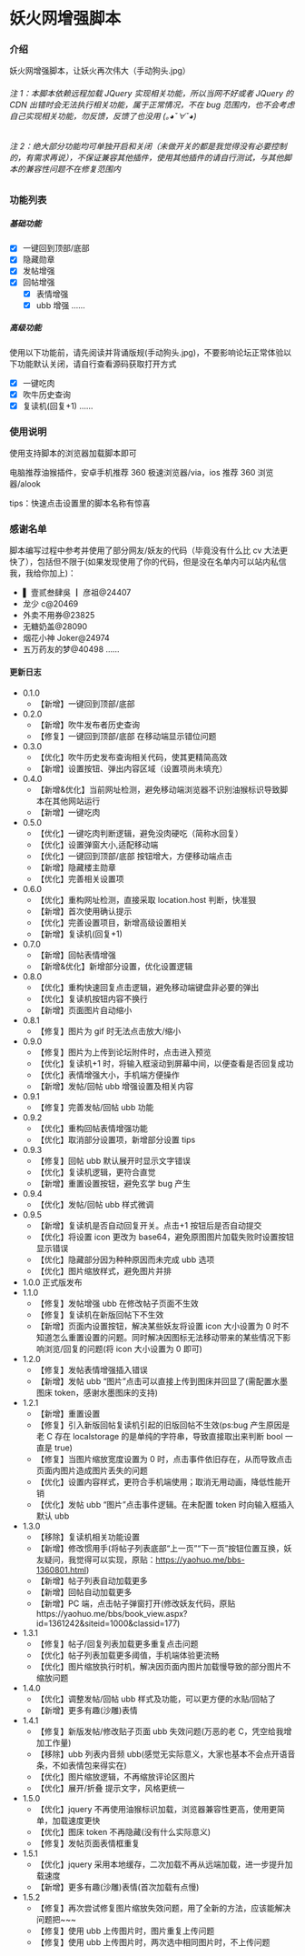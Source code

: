 # 妖火网增强脚本

### 介绍

妖火网增强脚本，让妖火再次伟大（手动狗头.jpg）

###### 注 1：本脚本依赖远程加载 JQuery 实现相关功能，所以当网不好或者 JQuery 的 CDN 出错时会无法执行相关功能，属于正常情况，不在 bug 范围内，也不会考虑自己实现相关功能，勿反馈，反馈了也没用 (｡◕ˇ∀ˇ◕)

###### 注 2：绝大部分功能均可单独开启和关闭（未做开关的都是我觉得没有必要控制的，有需求再说），不保证兼容其他插件，使用其他插件的请自行测试，与其他脚本的兼容性问题不在修复范围内

### 功能列表

##### 基础功能

- [x] 一键回到顶部/底部
- [x] 隐藏勋章
- [x] 发帖增强
- [x] 回帖增强
  - [x] 表情增强
  - [x] ubb 增强 ……

##### 高级功能

使用以下功能前，请先阅读并背诵版规(手动狗头.jpg)，不要影响论坛正常体验以下功能默认关闭，请自行查看源码获取打开方式

- [x] 一键吃肉
- [x] 吹牛历史查询
- [x] 复读机(回复+1) ……

### 使用说明

使用支持脚本的浏览器加载脚本即可

电脑推荐油猴插件，安卓手机推荐 360 极速浏览器/via，ios 推荐 360 浏览器/alook

tips：快速点击设置里的脚本名称有惊喜

### 感谢名单

脚本编写过程中参考并使用了部分网友/妖友的代码（毕竟没有什么比 cv 大法更快了），包括但不限于(如果发现使用了你的代码，但是没在名单内可以站内私信我，我给你加上)：

- ▌ 壹贰叁肆吳 ┃ 彦祖@24407
- 龙少 c@20469
- 外卖不用券@23825
- 无糖奶盖@28090
- 烟花小神 Joker@24974
- 五万药友的梦@40498 ……

#### 更新日志

- 0.1.0
  - 【新增】一键回到顶部/底部
- 0.2.0
  - 【新增】吹牛发布者历史查询
  - 【修复】一键回到顶部/底部 在移动端显示错位问题
- 0.3.0
  - 【优化】吹牛历史发布查询相关代码，使其更精简高效
  - 【新增】设置按钮、弹出内容区域（设置项尚未填充）
- 0.4.0
  - 【新增&优化】当前网址检测，避免移动端浏览器不识别油猴标识导致脚本在其他网站运行
  - 【新增】一键吃肉
- 0.5.0
  - 【优化】一键吃肉判断逻辑，避免没肉硬吃（简称水回复）
  - 【优化】设置弹窗大小,适配移动端
  - 【优化】一键回到顶部/底部 按钮增大，方便移动端点击
  - 【新增】隐藏楼主勋章
  - 【优化】完善相关设置项
- 0.6.0
  - 【优化】重构网址检测，直接采取 location.host 判断，快准狠
  - 【新增】首次使用确认提示
  - 【优化】完善设置项目，新增高级设置相关
  - 【新增】复读机(回复+1)
- 0.7.0
  - 【新增】回帖表情增强
  - 【新增&优化】新增部分设置，优化设置逻辑
- 0.8.0
  - 【优化】重构快速回复点击逻辑，避免移动端键盘非必要的弹出
  - 【优化】复读机按钮内容不换行
  - 【新增】页面图片自动缩小
- 0.8.1
  - 【修复】图片为 gif 时无法点击放大/缩小
- 0.9.0
  - 【修复】图片为上传到论坛附件时，点击进入预览
  - 【优化】复读机+1 时，将输入框滚动到屏幕中间，以便查看是否回复成功
  - 【优化】表情增强大小，手机端方便操作
  - 【新增】发帖/回帖 ubb 增强设置及相关内容
- 0.9.1
  - 【修复】完善发帖/回帖 ubb 功能
- 0.9.2
  - 【优化】重构回帖表情增强功能
  - 【优化】取消部分设置项，新增部分设置 tips
- 0.9.3
  - 【修复】回帖 ubb 默认展开时显示文字错误
  - 【优化】复读机逻辑，更符合直觉
  - 【新增】重置设置按钮，避免玄学 bug 产生
- 0.9.4
  - 【优化】发帖/回帖 ubb 样式微调
- 0.9.5
  - 【新增】复读机是否自动回复开关。点击+1 按钮后是否自动提交
  - 【优化】将设置 icon 更改为 base64，避免原图图片加载失败时设置按钮显示错误
  - 【优化】隐藏部分因为种种原因而未完成 ubb 选项
  - 【优化】图片缩放样式，避免图片并排
- 1.0.0 正式版发布
- 1.1.0
  - 【修复】发帖增强 ubb 在修改帖子页面不生效
  - 【修复】复读机在新版回帖下不生效
  - 【新增】页面内设置按钮，解决某些妖友将设置 icon 大小设置为 0 时不知道怎么重置设置的问题。同时解决因图标无法移动带来的某些情况下影响浏览/回复的问题(将 icon 大小设置为 0 即可)
- 1.2.0
  - 【修复】发帖表情增强插入错误
  - 【新增】发帖 ubb “图片”点击可以直接上传到图床并回显了(需配置水墨图床 token，感谢水墨图床的支持)
- 1.2.1
  - 【新增】重置设置
  - 【修复】引入新版回帖复读机引起的旧版回帖不生效(ps:bug 产生原因是老 C 存在 localstorage 的是单纯的字符串，导致直接取出来判断 bool 一直是 true)
  - 【修复】当图片缩放宽度设置为 0 时，点击事件依旧存在，从而导致点击页面内图片造成图片丢失的问题
  - 【优化】设置内容样式，更符合手机端使用；取消无用动画，降低性能开销
  - 【优化】发帖 ubb “图片”点击事件逻辑。在未配置 token 时向输入框插入默认 ubb
- 1.3.0
  - 【移除】复读机相关功能设置
  - 【新增】修改惯用手(将帖子列表底部“上一页”“下一页”按钮位置互换，妖友疑问，我觉得可以实现，原贴：https://yaohuo.me/bbs-1360801.html)
  - 【新增】帖子列表自动加载更多
  - 【新增】回帖自动加载更多
  - 【新增】PC 端，点击帖子弹窗打开(修改妖友代码，原贴https://yaohuo.me/bbs/book_view.aspx?id=1361242&siteid=1000&classid=177)
- 1.3.1
  - 【修复】帖子/回复列表加载更多重复点击问题
  - 【优化】帖子列表加载更多阈值，手机端体验更流畅
  - 【优化】图片缩放执行时机，解决因页面内图片加载慢导致的部分图片不缩放问题
- 1.4.0
  - 【优化】调整发帖/回帖 ubb 样式及功能，可以更方便的水贴/回帖了
  - 【新增】更多有趣(沙雕)表情
- 1.4.1
  - 【修复】新版发帖/修改贴子页面 ubb 失效问题(万恶的老 C，凭空给我增加工作量)
  - 【移除】ubb 列表内音频 ubb(感觉无实际意义，大家也基本不会点开语音条，不如表情包来得实在)
  - 【优化】图片缩放逻辑，不再缩放评论区图片
  - 【优化】展开/折叠 提示文字，风格更统一
- 1.5.0
  - 【优化】jquery 不再使用油猴标识加载，浏览器兼容性更高，使用更简单，加载速度更快
  - 【优化】图床 token 不再隐藏(没有什么实际意义)
  - 【修复】发帖页面表情框重复
- 1.5.1
  - 【优化】jquery 采用本地缓存，二次加载不再从远端加载，进一步提升加载速度
  - 【新增】更多有趣(沙雕)表情(首次加载有点慢)
- 1.5.2
  - 【修复】再次尝试修复图片缩放失效问题，用了全新的方法，应该能解决问题把~~~
  - 【修复】使用 ubb 上传图片时，图片重复上传问题
  - 【修复】使用 ubb 上传图片时，两次选中相同图片时，不上传问题